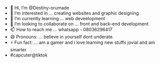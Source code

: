 - 👋 Hi, I’m @Destiny-orumade
- 👀 I’m interested in ... creating websites and graphic designing
- 🌱 I’m currently learning ... web deveelopment
- 💞️ I’m looking to collaborate on ... front and back-end development
- 📫 How to reach me ... whatsapp - 08036296417
- 😄 Pronouns: ... believe in yourself dont underate.
- ⚡ Fun fact: ... am a gamer and i love learning new stuffs jovial and am smarter
- #capcuter@tiktok

<!---
Destiny-orumade/Destiny-orumade is a ✨ special ✨ repository because its `README.md` (this file) appears on your GitHub profile.
You can click the Preview link to take a look at your changes.
--->
